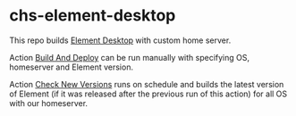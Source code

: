 # chs-element-desktop

This repo builds [Element Desktop](https://github.com/vector-im/element-desktop) with custom home server.

Action [Build And Deploy](./.github/workflows/build_and_deploy.yaml) can be run manually with specifying OS, homeserver and Element version.

Action [Check New Versions](./.github/workflows/check_date.yaml) runs on schedule and builds the latest version of Element (if it was released after the previous run of this action) for all OS with our homeserver.
